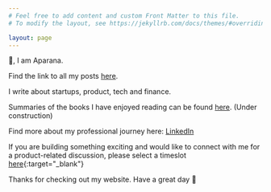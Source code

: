 ```yaml
---
# Feel free to add content and custom Front Matter to this file.
# To modify the layout, see https://jekyllrb.com/docs/themes/#overriding-theme-defaults

layout: page
---
```


👋, I am Aparana.

Find the link to all my posts [here](https://aparanagupta.com/posts/).

I write about startups, product, tech and finance. 

Summaries of the books I have enjoyed reading can be found [here](https://aparanagupta.com/booksummaries/). (Under construction)  
 
Find more about my professional journey here: [LinkedIn](https://www.linkedin.com/in/aparana-gupta/)

If you are building something exciting and would like to connect with me for a product-related discussion, please select a timeslot [here](https://calendly.com/aparana-gupta/30min){:target="_blank"}

Thanks for checking out my website. Have a great day 🤗
